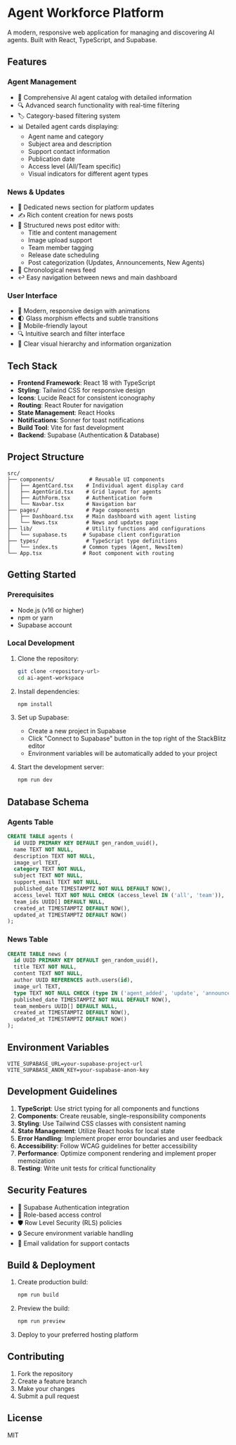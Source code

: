 # Agent Workforce Platform

A modern, responsive web application for managing and discovering AI agents. Built with React, TypeScript, and Supabase.

## Features

### Agent Management
- 🤖 Comprehensive AI agent catalog with detailed information
- 🔍 Advanced search functionality with real-time filtering
- 🏷️ Category-based filtering system
- 📊 Detailed agent cards displaying:
  - Agent name and category
  - Subject area and description
  - Support contact information
  - Publication date
  - Access level (All/Team specific)
  - Visual indicators for different agent types

### News & Updates
- 📰 Dedicated news section for platform updates
- ✍️ Rich content creation for news posts
- 📝 Structured news post editor with:
  - Title and content management
  - Image upload support
  - Team member tagging
  - Release date scheduling
  - Post categorization (Updates, Announcements, New Agents)
- 🔄 Chronological news feed
- ↩️ Easy navigation between news and main dashboard

### User Interface
- 🎨 Modern, responsive design with animations
- 🌓 Glass morphism effects and subtle transitions
- 📱 Mobile-friendly layout
- 🔍 Intuitive search and filter interface
- 🎯 Clear visual hierarchy and information organization

## Tech Stack

- **Frontend Framework**: React 18 with TypeScript
- **Styling**: Tailwind CSS for responsive design
- **Icons**: Lucide React for consistent iconography
- **Routing**: React Router for navigation
- **State Management**: React Hooks
- **Notifications**: Sonner for toast notifications
- **Build Tool**: Vite for fast development
- **Backend**: Supabase (Authentication & Database)

## Project Structure

```
src/
├── components/           # Reusable UI components
│   ├── AgentCard.tsx    # Individual agent display card
│   ├── AgentGrid.tsx    # Grid layout for agents
│   ├── AuthForm.tsx     # Authentication form
│   └── Navbar.tsx       # Navigation bar
├── pages/               # Page components
│   ├── Dashboard.tsx    # Main dashboard with agent listing
│   └── News.tsx         # News and updates page
├── lib/                 # Utility functions and configurations
│   └── supabase.ts     # Supabase client configuration
├── types/               # TypeScript type definitions
│   └── index.ts        # Common types (Agent, NewsItem)
└── App.tsx             # Root component with routing
```

## Getting Started

### Prerequisites

- Node.js (v16 or higher)
- npm or yarn
- Supabase account

### Local Development

1. Clone the repository:
   ```bash
   git clone <repository-url>
   cd ai-agent-workspace
   ```

2. Install dependencies:
   ```bash
   npm install
   ```

3. Set up Supabase:
   - Create a new project in Supabase
   - Click "Connect to Supabase" button in the top right of the StackBlitz editor
   - Environment variables will be automatically added to your project

4. Start the development server:
   ```bash
   npm run dev
   ```

## Database Schema

### Agents Table
```sql
CREATE TABLE agents (
  id UUID PRIMARY KEY DEFAULT gen_random_uuid(),
  name TEXT NOT NULL,
  description TEXT NOT NULL,
  image_url TEXT,
  category TEXT NOT NULL,
  subject TEXT NOT NULL,
  support_email TEXT NOT NULL,
  published_date TIMESTAMPTZ NOT NULL DEFAULT NOW(),
  access_level TEXT NOT NULL CHECK (access_level IN ('all', 'team')),
  team_ids UUID[] DEFAULT NULL,
  created_at TIMESTAMPTZ DEFAULT NOW(),
  updated_at TIMESTAMPTZ DEFAULT NOW()
);
```

### News Table
```sql
CREATE TABLE news (
  id UUID PRIMARY KEY DEFAULT gen_random_uuid(),
  title TEXT NOT NULL,
  content TEXT NOT NULL,
  author UUID REFERENCES auth.users(id),
  image_url TEXT,
  type TEXT NOT NULL CHECK (type IN ('agent_added', 'update', 'announcement')),
  published_date TIMESTAMPTZ NOT NULL DEFAULT NOW(),
  team_members UUID[] DEFAULT NULL,
  created_at TIMESTAMPTZ DEFAULT NOW(),
  updated_at TIMESTAMPTZ DEFAULT NOW()
);
```

## Environment Variables

```env
VITE_SUPABASE_URL=your-supabase-project-url
VITE_SUPABASE_ANON_KEY=your-supabase-anon-key
```

## Development Guidelines

1. **TypeScript**: Use strict typing for all components and functions
2. **Components**: Create reusable, single-responsibility components
3. **Styling**: Use Tailwind CSS classes with consistent naming
4. **State Management**: Utilize React hooks for local state
5. **Error Handling**: Implement proper error boundaries and user feedback
6. **Accessibility**: Follow WCAG guidelines for better accessibility
7. **Performance**: Optimize component rendering and implement proper memoization
8. **Testing**: Write unit tests for critical functionality

## Security Features

- 🔐 Supabase Authentication integration
- 👥 Role-based access control
- 🛡️ Row Level Security (RLS) policies
- 🔒 Secure environment variable handling
- 📧 Email validation for support contacts

## Build & Deployment

1. Create production build:
   ```bash
   npm run build
   ```

2. Preview the build:
   ```bash
   npm run preview
   ```

3. Deploy to your preferred hosting platform

## Contributing

1. Fork the repository
2. Create a feature branch
3. Make your changes
4. Submit a pull request

## License

MIT